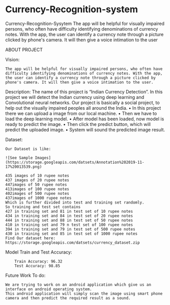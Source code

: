 # Currency-Recognition-system
Currency-Recognition-Sysytem
The app will be helpful for visually impaired persons, who often have difficulty identifying denominations of currency notes. With the app, the user can identify a currency note through a picture clicked by phone's camera. It will then give a voice intimation to the user

ABOUT PROJECT

Vision:

    The app will be helpful for visually impaired persons, who often have difficulty identifying denominations of currency notes. With the app, the user can identify a currency note through a picture clicked by phone's camera. It will then give a voice intimation to the user.


Description:
    The name of this project is “Indian Currency Detection”. In this project we will detect the Indian currency using deep learning and Convolutional neural networks. Our project is basically a social project, to help out the visually impaired peoples all around the India.
        •	In this project there we can upload a image from our local machine.
        •	Then we have to load the deep learning model.
        •	After model has been loaded, now model is ready to predict the image.
        •	Then click the predict button, which will predict the uploaded image.
        •	System will sound the predicted image result.

Dataset:

    Our Dataset is like:
    
    ![See Sample Images](https://storage.googleapis.com/datsets/Annotation%202019-11-17%20013539.png)

    435 images of 10 rupee notes
    437 images of 20 rupee notes
    447images of 50 rupee notes
    413images of 100 rupee notes
    402images of 500 rupee notes
    437images of 1000 rupee notes
    Which is further divided into test and training set randomly.
    So training and test set contains 
    427 in training set and 81 in test set of 10 rupee notes
    434 in training set and 84 in test set of 20 rupee notes
    444 in training set and 88 in test set of 50 rupee notes
    410 in training set and 79 n test set of 100 rupee notes
    394 in training set and 79 in test set of 500 rupee notes
    430 in training set and 85 in test set of 1000 rupee notes
    Find Our dataset here: 
    https://storage.googleapis.com/datsets/currency_dataset.zip
    
 Model Train and Test Accuracy: 

        Train Accuracy: 96.32
        Test Accuracy: 98.85

    
Future Work To do:

    We are trying to work on an android application which give us an interface on android operating system.
    This android application will simply scan the image using smart phone camera and then predict the required result as a sound.
